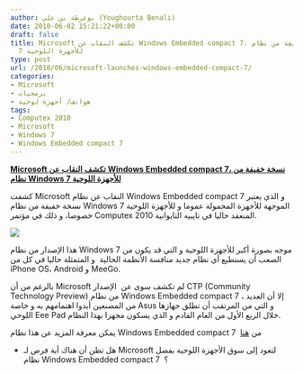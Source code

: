 ```yaml
---
author: يوغرطة بن علي (Youghourta Benali)
date: 2010-06-02 15:21:22+00:00
draft: false
title: Microsoft تكشف النقاب عن Windows Embedded compact 7، نسخة خفيفة من نظام Windows
  7 للأجهزة اللوحية
type: post
url: /2010/06/microsoft-launches-windows-embedded-compact-7/
categories:
- Microsoft
- برمجيات
- هواتف/ أجهزة لوحية
tags:
- Computex 2010
- Microsoft
- Windows 7
- Windows Embedded compact 7
---
```


[**Microsoft تكشف النقاب عن Windows Embedded compact 7، نسخة خفيفة من نظام Windows 7 للأجهزة اللوحية**](https://www.it-scoop.com/2010/06/Microsoft-Launches-Windows-Embedded-Compact-7)


كشفت Microsoft النقاب عن نظام Windows Embedded compact 7 و الذي يعتبر نسخة خفيفة من نظام Windows 7 الموجهة للأجهزة المحمولة عموما و للأجهزة اللوحية خصوصا، و ذلك في مؤتمر Computex 2010 المنعقد حاليا في تايبيه التايوانية.

[![](http://djug.developpez.com/rsc/ASUS_Eee_Pad.jpg)
](https://www.it-scoop.com/2010/06/Microsoft-Launches-Windows-Embedded-Compact-7)

هذا الإصدار من نظام Windows 7 موجه بصورة أكبر للأجهزة اللوحية و التي قد يكون من الصعب أن يستطيع أي نظام جديد منافسة الأنظمة الحالية  و المتمثلة حاليا في كل من iPhone OS، Android و MeeGo.

بالرغم من أن Microsoft لم تكشف سوى عن  الإصدار CTP (Community Technology Preview) من نظام Windows Embedded compact 7 ، إلا أن العديد من المصنعين أبدوا اهتمامهم به و خاصة Asus و التي من المرتقب أن تطلق جهازها اللوحي Eee Pad خلال الربع الأول من العام القادم و الذي يسكون مجهزا بهذا النظام.

يمكن معرفة المزيد عن هذا نظام Windows Embedded compact 7  من [هنا](http://www.osnews.com/story/23388/Microsoft_Launches_Windows_Embedded_Compact_7_CTP)

- هل تظن أن هناك أية فرص لـ Microsoft لتعود إلى سوق الأجهزة اللوحية بفضل نظام Windows Embedded compact 7  ؟
